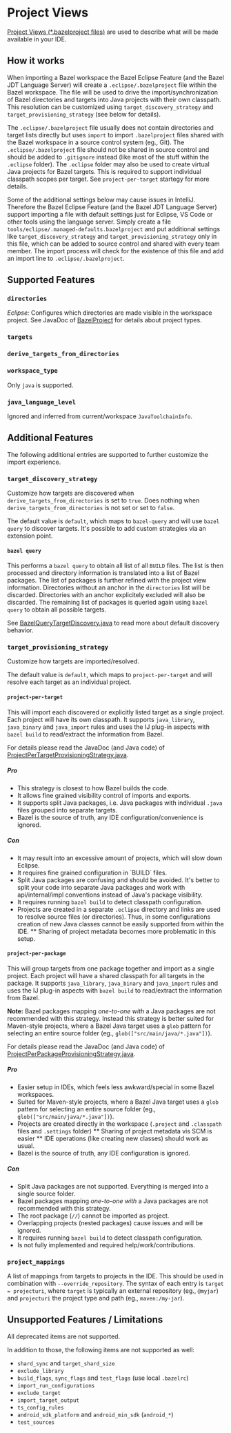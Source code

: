 # Project Views

[Project Views (*.bazelproject files)](https://ij.bazel.build/docs/project-views.html "Open IJ PLug-in Documentation about Project View")  are used to describe what will be made available in your IDE.


## How it works

When importing a Bazel workspace the Bazel Eclipse Feature (and the Bazel JDT Language Server) will create a `.eclipse/.bazelproject` file within the Bazel workspace.
The file will be used to drive the import/synchronization of Bazel directories and targets into Java projects with their own classpath.
This resolution can be customized using `target_discovery_strategy` and `target_provisioning_strategy` (see below for details).

The `.eclipse/.bazelproject` file usually does not contain directories and target lists directly but uses `import` to import `.bazelproject` files shared with the Bazel workspace in a source control system (eg., Git).
The `.eclipse/.bazelproject` file should not be shared in source control and should be added to `.gitignore` instead (like most of the stuff within the `.eclipse` folder).
The `.eclipse` folder may also be used to create virtual Java projects for Bazel targets.
This is required to support individual classpath scopes per target.
See `project-per-target` startegy for more details.

Some of the additional settings below may cause issues in IntelliJ.
Therefore the Bazel Eclipse Feature (and the Bazel JDT Language Server) support importing a file with default settings just for Eclipse, VS Code or other tools using the language server.
Simply create a file `tools/eclipse/.managed-defaults.bazelproject` and put additional settings like `target_discovery_strategy` and `target_provisioning_strategy` only in this file, which can be added to source control and shared with every team member.
The import process will check for the existence of this file and add an import line to `.eclipse/.bazelproject`.


## Supported Features

### `directories`

*Eclipse:* Configures which directories are made visible in the workspace project.
See JavaDoc of [BazelProject](../../bundles/com.salesforce.bazel.eclipse.core/src/com/salesforce/bazel/eclipse/core/model/BazelProject.java) for details about project types.

### `targets`


### `derive_targets_from_directories`

### `workspace_type`

Only `java` is supported.

### `java_language_level`

Ignored and inferred from current/workspace `JavaToolchainInfo`.

## Additional Features

The following additional entries are supported to further customize the import experience.

### `target_discovery_strategy`

Customize how targets are discovered when `derive_targets_from_directories` is set to `true`.
Does nothing when `derive_targets_from_directories` is not set or set to `false`.

The default value is `default`, which maps to `bazel-query` and will use `bazel query` to discover targets.
It's possible to add custom strategies via an extension point.

#### `bazel query`

This performs a `bazel query` to obtain all list of all `BUILD` files.
The list is then processed and directory information is translated into a list of Bazel packages.
The list of packages is further refined with the project view information.
Directories without an anchor in the `directories` list will be discarded.
Directories with an anchor explicitely excluded will also be discarded.
The remaining list of packages is queried again using `bazel query` to obtain all possible targets.

See [BazelQueryTargetDiscovery.java](../../bundles/com.salesforce.bazel.eclipse.core/src/com/salesforce/bazel/eclipse/core/model/discovery/BazelQueryTargetDiscovery.java) to read more about default discovery behavior.

### `target_provisioning_strategy`

Customize how targets are imported/resolved.

The default value is `default`, which maps to `project-per-target` and will resolve each target as an individual project.

#### `project-per-target`

This will import each discovered or explicitly listed target as a single project.
Each project will have its own classpath.
It supports `java_library`, `java_binary` and `java_import` rules and uses the IJ plug-in aspects with `bazel build` to read/extract the information from Bazel.

For details please read the JavaDoc (and Java code) of [ProjectPerTargetProvisioningStrategy.java](../../bundles/com.salesforce.bazel.eclipse.core/src/com/salesforce/bazel/eclipse/core/model/discovery/ProjectPerTargetProvisioningStrategy.java).

##### Pro

* This strategy is closest to how Bazel builds the code.
* It allows fine grained visibility control of imports and exports.
* It supports split Java packages, i.e. Java packages with individual `.java` files grouped into separate targets.
* Bazel is the source of truth, any IDE configuration/convenience is ignored.

##### Con

* It may result into an excessive amount of projects, which will slow down Eclipse.
* It requires fine grained configuration in `BUILD´ files.
* Split Java packages are confusing and should be avoided.
  It's better to split your code into separate Java packages and work with api/internal/impl conventions instead of Java's package visibility.
* It requires running `bazel build` to detect classpath configuration.
* Projects are created in a separate `.eclipse` directory and links are used to resolve source files (or directories).
  Thus, in some configurations creation of new Java classes cannot be easily supported from within the IDE.
** Sharing of project metadata becomes more problematic in this setup.

#### `project-per-package`

This will group targets from one package together and import as a single project.
Each project will have a shared classpath for all targets in the package.
It supports `java_library`, `java_binary` and `java_import` rules and uses the IJ plug-in aspects with `bazel build` to read/extract the information from Bazel.

**Note:** Bazel packages mapping *one-to-one with* a Java packages are not recommended with this strategy. Instead this strategy is better suited for Maven-style projects, where a Bazel Java target uses a `glob` pattern for selecting an entire source folder (eg., `glob(["src/main/java/*.java"])`).

For details please read the JavaDoc (and Java code) of [ProjectPerPackageProvisioningStrategy.java](../../bundles/com.salesforce.bazel.eclipse.core/src/com/salesforce/bazel/eclipse/core/model/discovery/ProjectPerPackageProvisioningStrategy.java).

##### Pro

* Easier setup in IDEs, which feels less awkward/special in some Bazel workspaces.
* Suited for Maven-style projects, where a Bazel Java target uses a `glob` pattern for selecting an entire source folder (eg., `glob(["src/main/java/*.java"])`).
* Projects are created directly in the workspace (`.project` and `.classpath` files and `.settings` folder)
** Sharing of project metadata vis SCM is easier
** IDE operations (like creating new classes) should work as usual.
* Bazel is the source of truth, any IDE configuration is ignored.

##### Con

* Split Java packages are not supported. Everything is merged into a single source folder.
* Bazel packages mapping *one-to-one with* a Java packages are not recommended with this strategy.
* The root package (`//`) cannot be imported as project.
* Overlapping projects (nested packages) cause issues and will be ignored.
* It requires running `bazel build` to detect classpath configuration.
* Is not fully implemented and required help/work/contributions.

### `project_mappings`

A list of mappings from targets to projects in the IDE.
This should be used in combination with `--override_repository`.
The syntax of each entry is `target = projecturi`, where `target` is typically an external repository (eg., `@myjar`) and `projecturi` the project type and path (eg., `maven:/my-jar`).


## Unsupported Features / Limitations

All deprecated items are not supported.

In addition to those, the following items are not supported as well:
* `shard_sync` and `target_shard_size`
* `exclude_library`
* `build_flags`,  `sync_flags` and `test_flags` (use local `.bazelrc`)
* `import_run_configurations`
* `exclude_target`
* `import_target_output`
* `ts_config_rules`
* `android_sdk_platform` and `android_min_sdk` (`android_*`)
* `test_sources`


